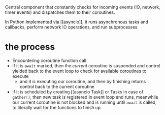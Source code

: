 Central component that constantly checks for incoming events (IO, network, timer events) and dispatches them to their coroutines.

In Python implemented via [[asyncio]], it runs asynchronous tasks and callbacks, perform network IO operations, and run subprocesses

# the process
- Encountering coroutine function call
- if it is `await` marked, then the *current* coroutine is suspended and control yielded back to the event loop to check for available coroutines to execute
	- and it is executing our coroutine, and then by finishing returns control back to the current coroutine
- if it is scheduled by creating [[asyncio Task]] or Tasks in case of `gather()`, then new task is registered in event loop and runs, meanwhile our current coroutine is not blocked and is running until `await` is called, to literally wait for the functions to finish up